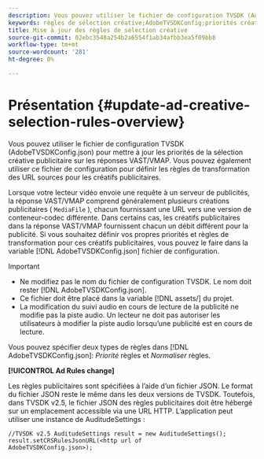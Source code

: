 ```yaml
---
description: Vous pouvez utiliser le fichier de configuration TVSDK (AdobeTVSDKConfig.json) pour mettre à jour les priorités de la sélection créative publicitaire sur les réponses VAST/VMAP. Vous pouvez également utiliser ce fichier de configuration pour définir les règles de transformation des URL sources pour les créatifs publicitaires.
keywords: règles de sélection créative;AdobeTVSDKConfig;priorités créatives;règles de transformation
title: Mise à jour des règles de sélection créative
source-git-commit: 02ebc3548a254b2a6554f1ab34afbb3ea5f09bb8
workflow-type: tm+mt
source-wordcount: '281'
ht-degree: 0%

---
```


# Présentation {#update-ad-creative-selection-rules-overview}

Vous pouvez utiliser le fichier de configuration TVSDK (AdobeTVSDKConfig.json) pour mettre à jour les priorités de la sélection créative publicitaire sur les réponses VAST/VMAP. Vous pouvez également utiliser ce fichier de configuration pour définir les règles de transformation des URL sources pour les créatifs publicitaires.

Lorsque votre lecteur vidéo envoie une requête à un serveur de publicités, la réponse VAST/VMAP comprend généralement plusieurs créations publicitaires ( `MediaFile` ), chacun fournissant une URL vers une version de conteneur-codec différente. Dans certains cas, les créatifs publicitaires dans la réponse VAST/VMAP fournissent chacun un débit différent pour la publicité. Si vous souhaitez définir vos propres priorités et règles de transformation pour ces créatifs publicitaires, vous pouvez le faire dans la variable [!DNL AdobeTVSDKConfig.json] fichier de configuration.

>[!IMPORTANT]
>
>* Ne modifiez pas le nom du fichier de configuration TVSDK. Le nom doit rester [!DNL AdobeTVSDKConfig.json].
>* Ce fichier doit être placé dans la variable [!DNL assets/] du projet.
>* La modification du suivi audio en cours de lecture de la publicité ne modifie pas la piste audio. Un lecteur ne doit pas autoriser les utilisateurs à modifier la piste audio lorsqu’une publicité est en cours de lecture.
>

Vous pouvez spécifier deux types de règles dans [!DNL AdobeTVSDKConfig.json]: *Priorité* règles et *Normaliser* règles.

**[!UICONTROL Ad Rules change]**

<!--<a id="section_EDCE7C94156D4A47AA2FBAE9BE0390CE"></a>-->

Les règles publicitaires sont spécifiées à l’aide d’un fichier JSON. Le format du fichier JSON reste le même dans les deux versions de TVSDK. Toutefois, dans TVSDK v2.5, le fichier JSON des règles publicitaires doit être hébergé sur un emplacement accessible via une URL HTTP. L’application peut utiliser une instance de AuditudeSettings :

```
//TVSDK v2.5 AuditudeSettings result = new AuditudeSettings(); 
result.setCRSRulesJsonURL(<http url of 
AdobeTVSDKConfig.json>);  
```
